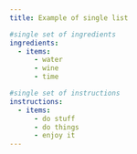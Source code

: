 ```yaml
---
title: Example of single list

#single set of ingredients
ingredients:
  - items:
      - water
      - wine
      - time

#single set of instructions
instructions:
  - items:
      - do stuff
      - do things
      - enjoy it
---
```


<Recipe />

